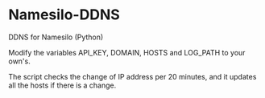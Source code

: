 # Namesilo-DDNS
DDNS for Namesilo (Python)

Modify the variables API_KEY, DOMAIN, HOSTS and LOG_PATH to your own's.

The script checks the change of IP address per 20 minutes, and it updates all the hosts if there is a change.

